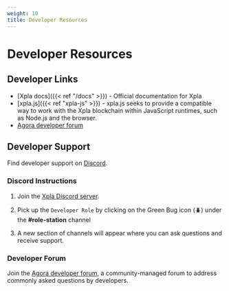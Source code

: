 ```yaml
---
weight: 10
title: Developer Resources
---
```


# Developer Resources

## Developer Links

- [Xpla docs]({{< ref "/docs" >}}) - Official documentation for Xpla
- [xpla.js]({{< ref "xpla-js" >}}) - xpla.js seeks to provide a compatible way to work with the Xpla blockchain within JavaScript runtimes, such as Node.js and the browser.
- [Agora developer forum](https://agora.xpla.io/)

## Developer Support
    
Find developer support on [Discord](https://discord.com/invite/).

### Discord Instructions
    
1. Join the [Xpla Discord server](https://discord.com/invite/).
    
2. Pick up the `Developer Role` by clicking on the Green Bug icon (🪲) under the **#role-station** channel
    
    
3. A new section of channels will appear where you can ask questions and receive support.

### Developer Forum
    
Join the [Agora developer forum](https://agora.xpla.io/), a community-managed forum to address commonly asked questions by developers. 

